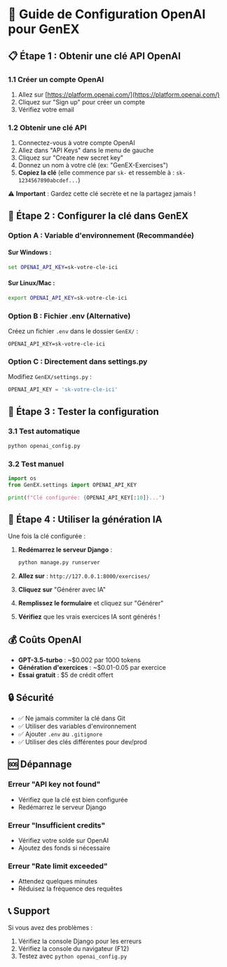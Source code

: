 # 🔑 Guide de Configuration OpenAI pour GenEX

## 📋 **Étape 1 : Obtenir une clé API OpenAI**

### 1.1 Créer un compte OpenAI
1. Allez sur [https://platform.openai.com/](https://platform.openai.com/)
2. Cliquez sur "Sign up" pour créer un compte
3. Vérifiez votre email

### 1.2 Obtenir une clé API
1. Connectez-vous à votre compte OpenAI
2. Allez dans "API Keys" dans le menu de gauche
3. Cliquez sur "Create new secret key"
4. Donnez un nom à votre clé (ex: "GenEX-Exercises")
5. **Copiez la clé** (elle commence par `sk-` et ressemble à : `sk-1234567890abcdef...`)

⚠️ **Important** : Gardez cette clé secrète et ne la partagez jamais !

## 🔧 **Étape 2 : Configurer la clé dans GenEX**

### Option A : Variable d'environnement (Recommandée)

#### Sur Windows :
```cmd
set OPENAI_API_KEY=sk-votre-cle-ici
```

#### Sur Linux/Mac :
```bash
export OPENAI_API_KEY=sk-votre-cle-ici
```

### Option B : Fichier .env (Alternative)

Créez un fichier `.env` dans le dossier `GenEX/` :
```
OPENAI_API_KEY=sk-votre-cle-ici
```

### Option C : Directement dans settings.py

Modifiez `GenEX/settings.py` :
```python
OPENAI_API_KEY = 'sk-votre-cle-ici'
```

## 🧪 **Étape 3 : Tester la configuration**

### 3.1 Test automatique
```bash
python openai_config.py
```

### 3.2 Test manuel
```python
import os
from GenEX.settings import OPENAI_API_KEY

print(f"Clé configurée: {OPENAI_API_KEY[:10]}...")
```

## 🚀 **Étape 4 : Utiliser la génération IA**

Une fois la clé configurée :

1. **Redémarrez le serveur Django** :
   ```bash
   python manage.py runserver
   ```

2. **Allez sur** : `http://127.0.0.1:8000/exercises/`

3. **Cliquez sur** "Générer avec IA"

4. **Remplissez le formulaire** et cliquez sur "Générer"

5. **Vérifiez** que les vrais exercices IA sont générés !

## 💰 **Coûts OpenAI**

- **GPT-3.5-turbo** : ~$0.002 par 1000 tokens
- **Génération d'exercices** : ~$0.01-0.05 par exercice
- **Essai gratuit** : $5 de crédit offert

## 🔒 **Sécurité**

- ✅ Ne jamais commiter la clé dans Git
- ✅ Utiliser des variables d'environnement
- ✅ Ajouter `.env` au `.gitignore`
- ✅ Utiliser des clés différentes pour dev/prod

## 🆘 **Dépannage**

### Erreur "API key not found"
- Vérifiez que la clé est bien configurée
- Redémarrez le serveur Django

### Erreur "Insufficient credits"
- Vérifiez votre solde sur OpenAI
- Ajoutez des fonds si nécessaire

### Erreur "Rate limit exceeded"
- Attendez quelques minutes
- Réduisez la fréquence des requêtes

## 📞 **Support**

Si vous avez des problèmes :
1. Vérifiez la console Django pour les erreurs
2. Vérifiez la console du navigateur (F12)
3. Testez avec `python openai_config.py`
